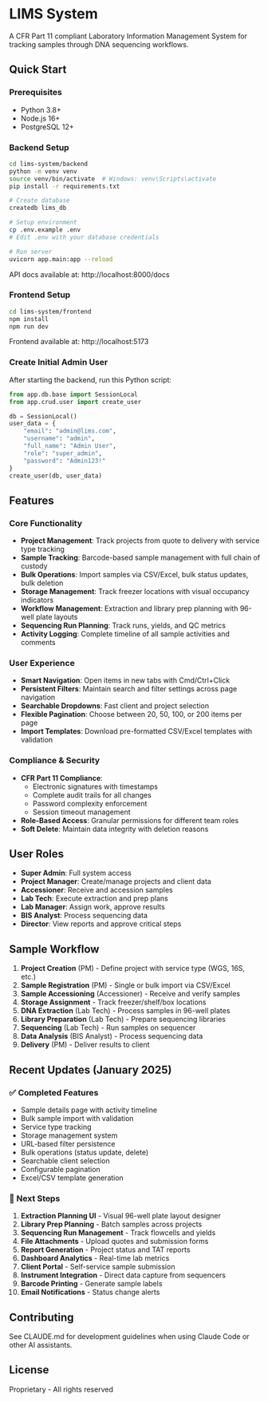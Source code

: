 # LIMS System

A CFR Part 11 compliant Laboratory Information Management System for tracking samples through DNA sequencing workflows.

## Quick Start

### Prerequisites
- Python 3.8+
- Node.js 16+
- PostgreSQL 12+

### Backend Setup
```bash
cd lims-system/backend
python -m venv venv
source venv/bin/activate  # Windows: venv\Scripts\activate
pip install -r requirements.txt

# Create database
createdb lims_db

# Setup environment
cp .env.example .env
# Edit .env with your database credentials

# Run server
uvicorn app.main:app --reload
```

API docs available at: http://localhost:8000/docs

### Frontend Setup
```bash
cd lims-system/frontend
npm install
npm run dev
```

Frontend available at: http://localhost:5173

### Create Initial Admin User
After starting the backend, run this Python script:

```python
from app.db.base import SessionLocal
from app.crud.user import create_user

db = SessionLocal()
user_data = {
    "email": "admin@lims.com",
    "username": "admin",
    "full_name": "Admin User",
    "role": "super_admin",
    "password": "Admin123!"
}
create_user(db, user_data)
```

## Features

### Core Functionality
- **Project Management**: Track projects from quote to delivery with service type tracking
- **Sample Tracking**: Barcode-based sample management with full chain of custody
- **Bulk Operations**: Import samples via CSV/Excel, bulk status updates, bulk deletion
- **Storage Management**: Track freezer locations with visual occupancy indicators
- **Workflow Management**: Extraction and library prep planning with 96-well plate layouts
- **Sequencing Run Planning**: Track runs, yields, and QC metrics
- **Activity Logging**: Complete timeline of all sample activities and comments

### User Experience
- **Smart Navigation**: Open items in new tabs with Cmd/Ctrl+Click
- **Persistent Filters**: Maintain search and filter settings across page navigation
- **Searchable Dropdowns**: Fast client and project selection
- **Flexible Pagination**: Choose between 20, 50, 100, or 200 items per page
- **Import Templates**: Download pre-formatted CSV/Excel templates with validation

### Compliance & Security
- **CFR Part 11 Compliance**: 
  - Electronic signatures with timestamps
  - Complete audit trails for all changes
  - Password complexity enforcement
  - Session timeout management
- **Role-Based Access**: Granular permissions for different team roles
- **Soft Delete**: Maintain data integrity with deletion reasons

## User Roles

- **Super Admin**: Full system access
- **Project Manager**: Create/manage projects and client data
- **Accessioner**: Receive and accession samples
- **Lab Tech**: Execute extraction and prep plans
- **Lab Manager**: Assign work, approve results
- **BIS Analyst**: Process sequencing data
- **Director**: View reports and approve critical steps

## Sample Workflow

1. **Project Creation** (PM) - Define project with service type (WGS, 16S, etc.)
2. **Sample Registration** (PM) - Single or bulk import via CSV/Excel
3. **Sample Accessioning** (Accessioner) - Receive and verify samples
4. **Storage Assignment** - Track freezer/shelf/box locations
5. **DNA Extraction** (Lab Tech) - Process samples in 96-well plates
6. **Library Preparation** (Lab Tech) - Prepare sequencing libraries
7. **Sequencing** (Lab Tech) - Run samples on sequencer
8. **Data Analysis** (BIS Analyst) - Process sequencing data
9. **Delivery** (PM) - Deliver results to client

## Recent Updates (January 2025)

### ✅ Completed Features
- Sample details page with activity timeline
- Bulk sample import with validation
- Service type tracking
- Storage management system
- URL-based filter persistence
- Bulk operations (status update, delete)
- Searchable client selection
- Configurable pagination
- Excel/CSV template generation

### 🚀 Next Steps

1. **Extraction Planning UI** - Visual 96-well plate layout designer
2. **Library Prep Planning** - Batch samples across projects
3. **Sequencing Run Management** - Track flowcells and yields
4. **File Attachments** - Upload quotes and submission forms
5. **Report Generation** - Project status and TAT reports
6. **Dashboard Analytics** - Real-time lab metrics
7. **Client Portal** - Self-service sample submission
8. **Instrument Integration** - Direct data capture from sequencers
9. **Barcode Printing** - Generate sample labels
10. **Email Notifications** - Status change alerts

## Contributing

See CLAUDE.md for development guidelines when using Claude Code or other AI assistants.

## License

Proprietary - All rights reserved